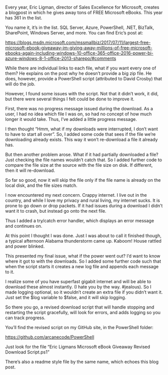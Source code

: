 Every year, Eric Ligman, director of Sales Excellence for Microsoft, creates a blogpost in which he gives away tons of FREE Microsoft eBooks. This year has 361 in the list. 

You name it, it’s in the list. SQL Server, Azure, PowerShell, .NET, BizTalk, SharePoint, Windows Server, and more. You can find Eric’s post at:

https://blogs.msdn.microsoft.com/mssmallbiz/2017/07/11/largest-free-microsoft-ebook-giveaway-im-giving-away-millions-of-free-microsoft-ebooks-again-including-windows-10-office-365-office-2016-power-bi-azure-windows-8-1-office-2013-sharepo/#comments

While there are individual links to each file, what if you want every one of them? He explains on the post why he doesn’t provide a big zip file. He does, however, provide a PowerShell script (attributed to David Crosby) that will do the job.

However, I found some issues with the script. Not that it didn’t work, it did, but there were several things I felt could be done to improve it. 

First, there was no progress message issued during the download. As a user, I had no idea which file I was on, so had no concept of how much longer it would take. Thus, I’ve added a little progress message.

I then thought “Hmm, what if my downloads were interrupted, I don’t want to have to start all over”. So, I added some code that sees if the file we’re downloading already exists. This way it won’t re-download a file it already has.

But then another problem arose. What if it had partially downloaded a file? Just checking the file names wouldn’t catch that. So I added further code to compare the file size at the source with the file size on disk. If different, then it will re-download. 

So far so good, now it will skip the file only if the file name is already on the local disk, and the file sizes match. 

I now encountered my next concern. Crappy internet. I live out in the country, and while I love my privacy and rural living, my internet sucks. It is prone to go down or drop packets. If it had issues during a  download I didn’t want it to crash, but instead go onto the next file. 

Thus I added a try/catch error handler, which displays an error message and continues on. 

At this point I thought I was done. Just I was about to call it finished though, a typical afternoon Alabama thunderstorm came up. Kaboom! House rattled and power blinked. 

This presented my final issue, what if the power went out? I’d want to know where it got to with the downloads. So I added some further code such that when the script starts it creates a new log file and appends each message to it. 

I realize some of you have superfast gigabit internet and will be able to download these almost instantly. (I hate you by the way. #jealous). So I made logging optional, so it wouldn’t create an extra file if you didn’t want it. Just set the $log variable to $false, and it will skip logging. 

So there you go, a revised download script that will handle stopping and restarting the script gracefully, will look for errors, and adds logging so you can track progress. 

You’ll find the revised script on my GitHub site, in the PowerShell folder:

https://github.com/arcanecode/PowerShell

Just look for the file “Eric Ligmans Microsoft eBook Giveaway Revised Download Script.ps1”

There’s also a readme style file by the same name, which echoes this blog post. 
